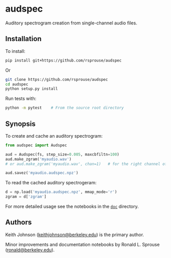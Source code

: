 # audspec

Auditory spectrogram creation from single-channel audio files.

## Installation

To install:

```bash
pip install git+https://github.com/rsprouse/audspec
```

Or

```bash
git clone https://github.com/rsprouse/audspec
cd audspec
python setup.py install
```

Run tests with:

```bash
python -m pytest    # From the source root directory
```

## Synopsis

To create and cache an auditory spectrogram:

```python
from audspec import Audspec

aud = Audspec(fs, step_size=0.005, maxcbfiltn=100)
aud.make_zgram('myaudio.wav')
# or aud.make_zgram('myaudio.wav', chan=1)   # for the right channel of a stereo file

aud.savez('myaudio.audspec.npz')
```

To read the cached auditory spectrogeram:

```python
d = np.load('myaudio.audspec.npz', mmap_mode='r')
zgram = d['zgram']
```

For more detailed usage see the notebooks in the [`doc`](doc) directory.

## Authors

Keith Johnson (keithjohnson@berkeley.edu) is the primary author.

Minor improvements and documentation notebooks by Ronald L. Sprouse (ronald@berkeley.edu).
